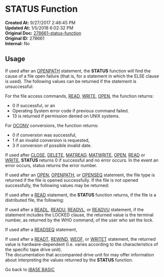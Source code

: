 # STATUS Function

**Created At:** 9/27/2017 2:46:45 PM  
**Updated At:** 1/5/2018 6:02:32 PM  
**Original Doc:** [278661-status-function](https://docs.jbase.com/36868-jbase-basic/278661-status-function)  
**Original ID:** 278661  
**Internal:** No  

## Usage

If used after an [OPENPATH](./../openpath) statement, the **STATUS** function will find the cause of a file open failure (that is, for a statement in which the ELSE clause is used). The following values can be returned if the statement is unsuccessful:

For the file access commands, [READ](./../read), [WRITE](./../write), [OPEN](./../open), the function returns:

- 0 if successful, or an
- Operating System error code if previous command failed.
- 13 is returned if permission denied on UNIX systems.

For [OCONV](./../oconv) conversions, the function returns:

- 0 if conversion was successful,
- 1 if an invalid conversion is requested,
- 3 if conversion of possible invalid date.

If used after [CLOSE](./../close), [DELETE](./../delete), [MATREAD](./../matread), [MATWRITE](./../matwrite), [OPEN](./../open), [READ](./../read) or [WRITE](./../write), **STATUS** returns 0 if successful and no error occurs. In the event an error occurs, status returns the error number.

If used after an [OPEN](./../open), [OPENPATH](./../openpath), or [OPENSEQ](./../openseq) statement, the file type is returned if the file is opened successfully. If the file is not opened successfully, the following values may be returned:

If used after a [READ](./../read) statement, the **STATUS** function returns, if the file is a distributed file, the following:

If used after a [READL](./../readl), [READU](./../readu), [READVL](./../readvl), or [READVU](./../readvu) statement, if the statement includes the LOCKED clause, the returned value is the terminal number, as returned by the WHO command, of the user who set the lock.

If used after a [READSEQ](./../readseq) statement,

If used after a [READT](./../readt), [REWIND](./../rewind), [WEOF](./../weof), or [WRITET](./../writet) statement, the returned value is hardware-dependent (I.e. varies according to the characteristics of the specific tape drive unit).  
The documentation that accompanied drive unit for may offer information about interpreting the values returned by the **STATUS** function.

Go back to [jBASE BASIC](./../README.md)
